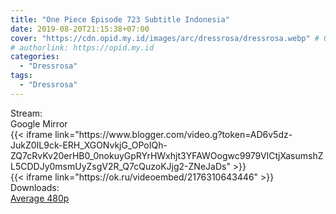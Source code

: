 ```yaml
---
title: "One Piece Episode 723 Subtitle Indonesia"
date: 2019-08-20T21:15:38+07:00
cover: "https://cdn.opid.my.id/images/arc/dressrosa/dressrosa.webp" # Optional, cover
# authorlink: https://opid.my.id
categories:
  - "Dressrosa"
tags:
  - "Dressrosa"
---
```

<div class="ui menu violet borderless inverted">
  <div class="header item active">
        Stream:
    </div>
  <a class="active item" data-tab="google">
    <i class="google drive icon"></i> Google
  </a>
  <a class="item nounderline" data-tab="mirror">
    <i class="odnoklassniki icon"></i> Mirror
  </a>
</div>
<div class="ui bottom attached tab segment active" style="border:0 !important;" data-tab="google">
{{< iframe link="https://www.blogger.com/video.g?token=AD6v5dz-JukZ0IL9ck-ERH_XGONvkjG_OPoIQh-ZQ7cRvKv20erHB0_0nokuyGpRYrHWxhjt3YFAWOogwc9979VlCtjXasumshZL5CDDJy0msmUyZsgV2R_Q7cQuzoKJjg2-ZNeJaDs" >}}
</div>
<div class="ui bottom attached tab segment" style="border:0 !important;" data-tab="mirror">
{{< iframe link="https://ok.ru/videoembed/2176310643446" >}}
</div>
<div class="ui menu violet borderless inverted">
  <div class="header item active">
        Downloads:
    </div>
  <a class="item nounderline" href="https://ouo.io/OXGtTr" target="_blank" rel="dofollow"><i class="google drive icon"></i>
    Average 480p</a>
</div>